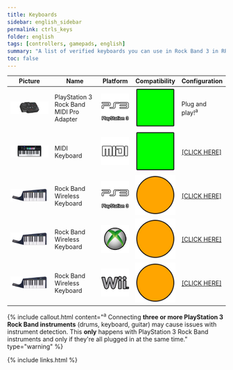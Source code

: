 ```yaml
---
title: Keyboards
sidebar: english_sidebar
permalink: ctrls_keys
folder: english
tags: [controllers, gamepads, english]
summary: "A list of verified keyboards you can use in Rock Band 3 in RPCS3."
toc: false
---
```


| Picture | Name | Platform | Compatibility | Configuration |
|--|--|--|--|--|
|![Rock Band MIDI Pro Adapter](https://raw.githubusercontent.com/carlmylo/docu-rpcs3/gh-pages/images/instruments/list/drmmpaps3.png)  | PlayStation 3 Rock Band MIDI Pro Adapter | ![PlayStation 3](https://raw.githubusercontent.com/carlmylo/docu-rpcs3/gh-pages/images/instruments/plat/ps3.png) | ![Great Compatibility Symbol](https://raw.githubusercontent.com/carlmylo/docu-rpcs3/gh-pages/images/instruments/compat/great.png) | Plug and play!<sup>a |
|[![MIDI Keyboard](https://raw.githubusercontent.com/carlmylo/docu-rpcs3/gh-pages/images/instruments/list/promidi.png)](https://carlmylo.github.io/docu-rpcs3/ctrls_keys_midi "MIDI Keyboard") | MIDI Keyboard | ![MIDI](https://raw.githubusercontent.com/carlmylo/docu-rpcs3/gh-pages/images/instruments/plat/midi.png) | ![Great Compatibility Symbol](https://raw.githubusercontent.com/carlmylo/docu-rpcs3/gh-pages/images/instruments/compat/great.png) |[[CLICK HERE]](https://carlmylo.github.io/docu-rpcs3/ctrls_keys_midi) |
|[![PlayStation 3 Rock Band Wireless Keyboard](https://raw.githubusercontent.com/carlmylo/docu-rpcs3/gh-pages/images/instruments/list/prokeys.png)](https://carlmylo.github.io/docu-rpcs3/ctrls_keys_ps3 "Rock Band Wireless Keyboard") | Rock Band Wireless Keyboard | ![PlayStation 3](https://raw.githubusercontent.com/carlmylo/docu-rpcs3/gh-pages/images/instruments/plat/ps3.png) | ![Okay Compatibility Symbol](https://raw.githubusercontent.com/carlmylo/docu-rpcs3/gh-pages/images/instruments/compat/okay.png) |[[CLICK HERE]](https://carlmylo.github.io/docu-rpcs3/ctrls_keys_ps3) |
|[![Xbox 360 Rock Band Wireless Keyboard](https://raw.githubusercontent.com/carlmylo/docu-rpcs3/gh-pages/images/instruments/list/prokeys.png)](https://carlmylo.github.io/docu-rpcs3/ctrls_keys_360 "Rock Band Wireless Keyboard") | Rock Band Wireless Keyboard | ![Xbox 360](https://raw.githubusercontent.com/carlmylo/docu-rpcs3/gh-pages/images/instruments/plat/360.png) | ![Okay Compatibility Symbol](https://raw.githubusercontent.com/carlmylo/docu-rpcs3/gh-pages/images/instruments/compat/okay.png) |[[CLICK HERE]](https://carlmylo.github.io/docu-rpcs3/ctrls_keys_360) |
|[![PlayStation 3 Rock Band Wireless Keyboard](https://raw.githubusercontent.com/carlmylo/docu-rpcs3/gh-pages/images/instruments/list/prokeys.png)](https://carlmylo.github.io/docu-rpcs3/ctrls_keys_wii "Rock Band Wireless Keyboard") | Rock Band Wireless Keyboard | ![Nintendo Wii](https://raw.githubusercontent.com/carlmylo/docu-rpcs3/gh-pages/images/instruments/plat/wii.png) | ![Okay Compatibility Symbol](https://raw.githubusercontent.com/carlmylo/docu-rpcs3/gh-pages/images/instruments/compat/okay.png) |[[CLICK HERE]](https://carlmylo.github.io/docu-rpcs3/ctrls_keys_wii) |

{% include callout.html content="<sup>a</sup> Connecting **three or more PlayStation 3 Rock Band instruments** (drums, keyboard, guitar) may cause issues with instrument detection. This **only** happens with PlayStation 3 Rock Band instruments and only if they're all plugged in at the same time." type="warning" %} 

{% include links.html %}